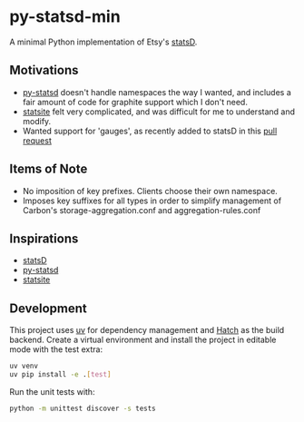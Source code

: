 # py-statsd-min

A minimal Python implementation of Etsy's [statsD].

## Motivations

* [py-statsd] doesn't handle namespaces the way I wanted, and includes a fair
  amount of code for graphite support which I don't need.
* [statsite] felt very complicated, and was difficult for me to understand
  and modify.
* Wanted support for 'gauges', as recently added to statsD in this
  [pull request][gauges-pull]

## Items of Note
* No imposition of key prefixes. Clients choose their own namespace.
* Imposes key suffixes for all types in order to simplify management of
  Carbon's storage-aggregation.conf and aggregation-rules.conf

## Inspirations
* [statsD]
* [py-statsd]
* [statsite]

[statsD]: https://github.com/etsy/statsd
[gauges-pull]: https://github.com/etsy/statsd/pull/62
[py-statsd]: https://github.com/sivy/py-statsd
[statsite]: https://github.com/kiip/statsite

## Development

This project uses [uv](https://github.com/astral-sh/uv) for dependency management and
[Hatch](https://hatch.pypa.io) as the build backend.
Create a virtual environment and install the project in editable mode with the test extra:

```bash
uv venv
uv pip install -e .[test]
```

Run the unit tests with:

```bash
python -m unittest discover -s tests
```
